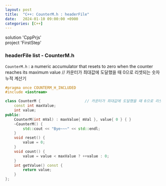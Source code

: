 ```yaml
---
layout: post
title:  "C++: CounterM.h : headerFile"
date:   2024-01-10 09:00:00 +0900
categories: [C++]
---
```


solution 'CppPrjs'   
project 'FirstStep'   
   
### headerFile list - CounterM.h   
`CounterM.h` : a numeric accumulator that resets to zero when the counter reaches its maximum value // 카운터가 최대값에 도달했을 때 0으로 리셋되는 숫자 누적 계산기   
   
```cpp
#pragma once COUNTERM_H_INCLUDED
#include <iostream>

class CounterM {					// 카운터가 최대값에 도달했을 때 0으로 리셋되는 숫자 누적 계산기
	const int maxValue;
	int value;
public:
	CounterM(int mVal) : maxValue{ mVal }, value{ 0 } { }
	~CounterM() {
		std::cout << "Bye~~~" << std::endl;
	}
	void reset() {
		value = 0;
	}
	void count() {
		value = value < maxValue ? ++value : 0;
	}
	int getValue() const {
		return value;
	}
};
```
